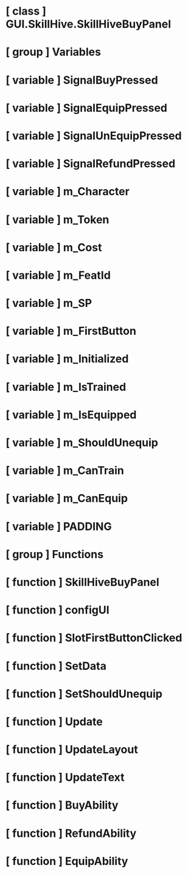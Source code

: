 # [ class ] GUI.SkillHive.SkillHiveBuyPanel

# [ group ] Variables

# [ variable ] SignalBuyPressed

# [ variable ] SignalEquipPressed

# [ variable ] SignalUnEquipPressed

# [ variable ] SignalRefundPressed

# [ variable ] m_Character

# [ variable ] m_Token

# [ variable ] m_Cost

# [ variable ] m_FeatId

# [ variable ] m_SP

# [ variable ] m_FirstButton

# [ variable ] m_Initialized

# [ variable ] m_IsTrained

# [ variable ] m_IsEquipped

# [ variable ] m_ShouldUnequip

# [ variable ] m_CanTrain

# [ variable ] m_CanEquip

# [ variable ] PADDING

# [ group ] Functions

# [ function ] SkillHiveBuyPanel

# [ function ] configUI

# [ function ] SlotFirstButtonClicked

# [ function ] SetData

# [ function ] SetShouldUnequip

# [ function ] Update

# [ function ] UpdateLayout

# [ function ] UpdateText

# [ function ] BuyAbility

# [ function ] RefundAbility

# [ function ] EquipAbility


